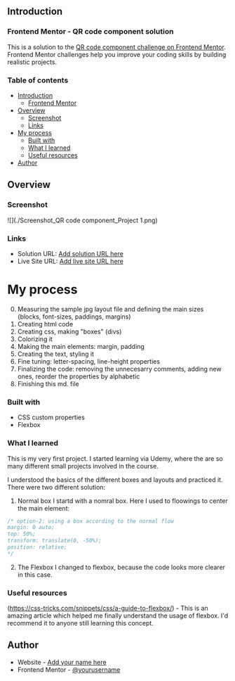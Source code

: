 ## Introduction
### Frontend Mentor - QR code component solution

This is a solution to the [QR code component challenge on Frontend Mentor](https://www.frontendmentor.io/challenges/qr-code-component-iux_sIO_H). Frontend Mentor challenges help you improve your coding skills by building realistic projects. 

### Table of contents
- [Introduction](#introduction)
  - [Frontend Mentor](#screenshot)
- [Overview](#overview)
  - [Screenshot](#screenshot)
  - [Links](#links)
- [My process](#my-process)
  - [Built with](#built-with)
  - [What I learned](#what-i-learned)
  - [Useful resources](#useful-resources)
- [Author](#author)

## Overview

### Screenshot

![](./Screenshot_QR code component_Project 1.png)

### Links

- Solution URL: [Add solution URL here](https://your-solution-url.com)
- Live Site URL: [Add live site URL here](https://your-live-site-url.com)

# My process

0.  Measuring the sample jpg layout file and defining the main sizes (blocks, font-sizes, paddings, margins)
1. Creating html code
2. Creating css, making "boxes" (divs)
3. Colorizing it
4. Making the main elements: margin, padding
5. Creating the text, styling it
6. Fine tuning: letter-spacing, line-height properties
7. Finalizing the code: removing the unnecesarry comments, adding new ones, reorder the properties by alphabetic
8. Finishing this md. file

### Built with

- CSS custom properties
- Flexbox

### What I learned

This is my very first project. I started learning via Udemy, where the are so many different small projects involved in the course.

I understood the basics of the different boxes and layouts and practiced it. There were two different solution:

1. Normal box
I startd with a nomral box. Here I used to floowings to center the main element:

```css
/* option-2: using a box according to the normal flow   
margin: 0 auto;                                
top: 50%;
transform: translate(0, -50%);
position: relative;
*/
```

2. The Flexbox
I changed to flexbox, because the code looks more clearer in this case.


### Useful resources

(https://css-tricks.com/snippets/css/a-guide-to-flexbox/) - This is an amazing article which helped me finally understand the usage of flexbox. I'd recommend it to anyone still learning this concept.

## Author

- Website - [Add your name here](https://www.your-site.com)
- Frontend Mentor - [@yourusername](https://www.frontendmentor.io/profile/yourusername)

